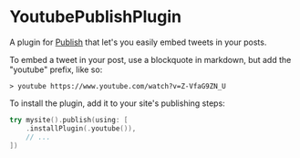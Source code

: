 # YoutubePublishPlugin

A plugin for [Publish](https://github.com/JohnSundell/Publish) that let's you easily embed tweets in your posts.

To embed a tweet in your post, use a blockquote in markdown, but add the "youtube" prefix, like so:

```
> youtube https://www.youtube.com/watch?v=Z-VfaG9ZN_U
```

To install the plugin, add it to your site's publishing steps:

```swift
try mysite().publish(using: [
    .installPlugin(.youtube()),
    // ...
])
```
